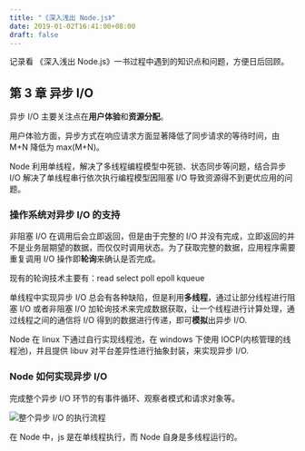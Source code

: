 ```yaml
---
title: "《深入浅出 Node.js》"
date: 2019-01-02T16:41:00+08:00
draft: false
---
```


记录看 《深入浅出 Node.js》一书过程中遇到的知识点和问题，方便日后回顾。

## 第 3 章 异步 I/O

异步 I/O 主要关注点在**用户体验**和**资源分配**。

用户体验方面，异步方式在响应请求方面显著降低了同步请求的等待时间，由 M+N 降低为 max(M+N)。

Node 利用单线程，解决了多线程编程模型中死锁、状态同步等问题，结合异步 I/O 解决了单线程串行依次执行编程模型因阻塞 I/O 导致资源得不到更优应用的问题。

### 操作系统对异步 I/O 的支持

非阻塞 I/O 在调用后会立即返回，但是由于完整的 I/O 并没有完成，立即返回的并不是业务层期望的数据，而仅仅时调用状态。为了获取完整的数据，应用程序需要重复调用 I/O 操作即**轮询**来确认是否完成。

现有的轮询技术主要有：read select poll epoll kqueue

单线程中实现异步 I/O 总会有各种缺陷，但是利用**多线程**，通过让部分线程进行阻塞 I/O 或者非阻塞 I/O 加轮询技术来完成数据获取，让一个线程进行计算处理，通过线程之间的通信将 I/O 得到的数据进行传递，即可**模拟**出异步 I/O.

Node 在 linux 下通过自行实现线程池，在 windows 下使用 IOCP(内核管理的线程池)，并且提供 libuv 对平台差异性进行抽象封装，来实现异步 I/O.

### Node 如何实现异步 I/O

完成整个异步 I/O 环节的有事件循环、观察者模式和请求对象等。

![整个异步 I/O 的执行流程](http://qizmdpeej.bkt.clouddn.com/Snipaste_2020-10-30_08-02-28.png)

在 Node 中，js 是在单线程执行，而 Node 自身是多线程运行的。
